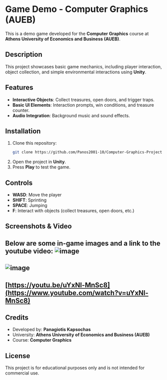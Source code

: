 # Game Demo - Computer Graphics (AUEB)
This is a demo game developed for the **Computer Graphics** course at **Athens University of Economics and Business (AUEB)**.

## Description
This project showcases basic game mechanics, including player interaction, object collection, and simple environmental interactions using **Unity**.

## Features
- **Interactive Objects**: Collect treasures, open doors, and trigger traps.
- **Basic UI Elements**: Interaction prompts, win conditions, and treasure counter.
- **Audio Integration**: Background music and sound effects.

## Installation
1. Clone this repository:
   ```bash
   git clone https://github.com/Panos2001-10/Computer-Graphics-Project.git
   ```
2. Open the project in **Unity**.
3. Press **Play** to test the game.

## Controls
- **WASD**: Move the player
- **SHIFT**: Sprinting
- **SPACE**: Jumping
- **F**: Interact with objects (collect treasures, open doors, etc.)

## Screenshots & Video
Below are some in-game images and a link to the youtube video:
![image](https://github.com/user-attachments/assets/9cac73a8-0377-490e-8cb2-7000be9132dc)
---
![image](https://github.com/user-attachments/assets/cd8dc4f9-d975-4d34-809b-377984a123c1)
---
[https://youtu.be/uYxNl-MnSc8](https://www.youtube.com/watch?v=uYxNl-MnSc8)
---

## Credits
- Developed by: **Panagiotis Kapsochas**
- University: **Athens University of Economics and Business (AUEB)**
- Course: **Computer Graphics**

## License
This project is for educational purposes only and is not intended for commercial use.

